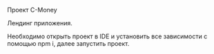 Проект C-Money 

Лендинг приложения. 

Необходимо открыть проект в IDE и установить все зависимости с помощью npm i, далее запустить проект.
